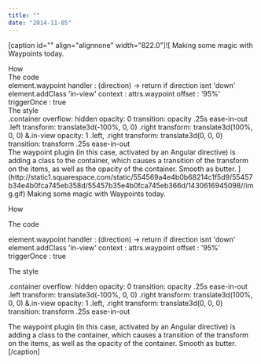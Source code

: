 ```yaml
---
title: ""
date: "2014-11-05"
---
```


\[caption id="" align="alignnone" width="822.0"\]![  Making some magic with  Waypoints  today. 
<div></div>
 How 
<div></div>
 The code 
<div></div>
  element.waypoint
  handler : (direction) ->
    return if direction isnt 'down'
    element.addClass 'in-view'
  context : attrs.waypoint
  offset : '95%'
  triggerOnce : true
  
<div></div>
 The style 
<div></div>
  .container
  overflow: hidden
  opacity: 0
  transition: opacity .25s ease-in-out
  .left
    transform: translate3d(-100%, 0, 0)
  .right
    transform: translate3d(100%, 0, 0)
  &.in-view
    opacity: 1
    .left, .right
      transform: translate3d(0, 0, 0)
      transition: transform .25s ease-in-out
  
<div></div>
 The waypoint plugin (in this case, activated by an Angular directive) is adding a class to the container, which causes a transition of the transform on the items, as well as the opacity of the container. Smooth as butter.  ](http://static1.squarespace.com/static/554569a4e4b0b68214c1f5d9/55457b34e4b0fca745eb358d/55457b35e4b0fca745eb366d/1430616945098//img.gif) Making some magic with Waypoints today.

How

The code

element.waypoint handler : (direction) -> return if direction isnt 'down' element.addClass 'in-view' context : attrs.waypoint offset : '95%' triggerOnce : true

The style

.container overflow: hidden opacity: 0 transition: opacity .25s ease-in-out .left transform: translate3d(-100%, 0, 0) .right transform: translate3d(100%, 0, 0) &.in-view opacity: 1 .left, .right transform: translate3d(0, 0, 0) transition: transform .25s ease-in-out

The waypoint plugin (in this case, activated by an Angular directive) is adding a class to the container, which causes a transition of the transform on the items, as well as the opacity of the container. Smooth as butter. \[/caption\]
